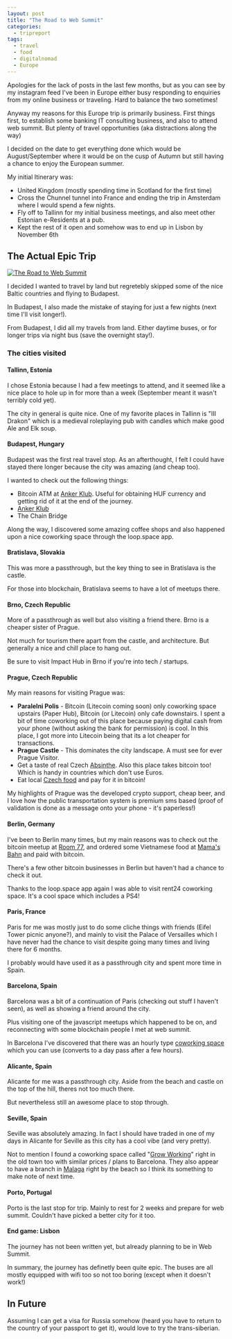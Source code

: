 ```yaml
---
layout: post
title: "The Road to Web Summit"
categories:
  - tripreport
tags:
  - travel
  - food
  - digitalnomad
  - Europe
---
```


Apologies for the lack of posts in the last few months, but as you can see by my instagram feed I've been in Europe either busy responding to enquiries from my online business or traveling. Hard to balance the two sometimes!

Anyway my reasons for this Europe trip is primarily business. First things first, to establish some banking IT consulting business, and also to attend web summit. But plenty of travel opportunities (aka distractions along the way)

I decided on the date to get everything done which would be August/September where it would be on the cusp of Autumn but still having a chance to enjoy the European summer.

My initial Itinerary was:

* United Kingdom (mostly spending time in Scotland for the first time)
* Cross the Chunnel tunnel into France and ending the trip in Amsterdam where I would spend a few nights.
* Fly off to Tallinn for my initial business meetings, and also meet other Estonian e-Residents at a pub.
* Kept the rest of it open and somehow was to end up in Lisbon by November 6th

## The Actual Epic Trip

[![The Road to Web Summit](https://images.itinerantfoodie.com/uploads/the-road-to-websummit-2017/road-to-web-summit.png)](https://s3.amazonaws.com/incoming.itinerantfoodie.com/uploads/the-road-to-websummit-2017/road-to-web-summit.png)

I decided I wanted to travel by land but regretebly skipped some of the nice Baltic countries and flying to Budapest.

In Budapest, I also made the mistake of staying for just a few nights (next time I'll visit longer!).

From Budapest, I did all my travels from land. Either daytime buses, or for longer trips via night bus (save the overnight stay!).

### The cities visited

#### Tallinn, Estonia

I chose Estonia because I had a few meetings to attend, and it seemed like a nice place to hole up in for more than a week (September meant it wasn't terribly cold yet).

The city in general is quite nice. One of my favorite places in Tallinn is "III Drakon" which is a medieval roleplaying pub with candles which make good Ale and Elk soup.

#### Budapest, Hungary

Budapest was the first real travel stop. As an afterthought, I felt I could have stayed there longer because the city was amazing (and cheap too).

I wanted to check out the following things:

* Bitcoin ATM at [Anker Klub](https://www.facebook.com/ankerklub/). Useful for obtaining HUF currency and getting rid of it at the end of the journey.
* [Anker Klub](https://www.facebook.com/ankerklub/)
* The Chain Bridge

Along the way, I discovered some amazing coffee shops and also happened upon a nice coworking space through the loop.space app.

#### Bratislava, Slovakia

This was more a passthrough, but the key thing to see in Bratislava is the castle.

For those into blockchain, Bratislava seems to have a lot of meetups there.

#### Brno, Czech Republic

More of a passthrough as well but also visiting a friend there. Brno is a cheaper sister of Prague.

Not much for tourism there apart from the castle, and architecture. But generally a nice and chill place to hang out.

Be sure to visit Impact Hub in Brno if you're into tech / startups.

#### Prague, Czech Republic

My main reasons for visiting Prague was:

* **Paralelni Polis** - Bitcoin (Litecoin coming soon) only coworking space upstairs (Paper Hub), Bitcoin (or Litecoin) only cafe downstairs. I spent a bit of time coworking out of this place because paying digital cash from your phone (without asking the bank for permission) is cool. In this place, I got more into Litecoin being that its a lot cheaper for transactions.
* **Prague Castle** - This dominates the city landscape. A must see for ever Prague Visitor.
* Get a taste of real Czech [Absinthe](https://foursquare.com/v/absintherie/4bd6daff4e32d13ab12ec380). Also this place takes bitcoin too! Which is handy in countries which don't use Euros.
* Eat local [Czech food](https://foursquare.com/v/zapomenut%C3%BD-%C4%8Das/4b802151f964a520ee5430e3) and pay for it in bitcoin!

My highlights of Prague was the developed crypto support, cheap beer, and I love how the public transportation system is premium sms based (proof of validation is done as a message onto your phone - it's paperless!)

####  Berlin, Germany

I've been to Berlin many times, but my main reasons was to check out the bitcoin meetup at [Room 77](http://www.room77.de/), and ordered some Vietnamese food at [Mama's Bahn](https://www.facebook.com/mamasbanh/) and paid with bitcoin.

There's a few other bitcoin businesses in Berlin but haven't had a chance to check it out.

Thanks to the loop.space app again I was able to visit rent24 coworking space. It's a cool space which includes a PS4!

#### Paris, France

Paris for me was mostly just to do some cliche things with friends (Eifel Tower picnic anyone?), and mainly to visit the Palace of Versailles which I have never had the chance to visit despite going many times and living there for 6 months.

I probably would have used it as a passthrough city and spent more time in Spain.

#### Barcelona, Spain

Barcelona was a bit of a continuation of Paris (checking out stuff I haven't seen), as well as showing a friend around the city.

Plus visiting one of the javascript meetups which happened to be on, and reconnecting with some blockchain people I met at web summit.

In Barcelona I've discovered that there was an hourly type [coworking space](https://foursquare.com/v/coco-coffice-coworking-caf%C3%A9/578a5373498ebb9e0403c7f2) which you can use (converts to a day pass after a few hours).

#### Alicante, Spain

Alicante for me was a passthrough city. Aside from the beach and castle on the top of the hill, theres not too much there.

But nevertheless still an awesome place to stop through.

#### Seville, Spain

Seville was absolutely amazing. In fact I should have traded in one of my days in Alicante for Seville as this city has a cool vibe (and very pretty).

Not to mention I found a coworking space called "[Grow Working](https://www.facebook.com/Grow-Working-1832869860365710/)" right in the old town too with similar prices / plans to Barcelona. They also appear to have a branch in [Malaga](https://www.facebook.com/growworking/) right by the beach so I think its something to make note of next time.

#### Porto, Portugal

Porto is the last stop for trip. Mainly to rest for 2 weeks and prepare for web summit. Couldn't have picked a better city for it too.

#### End game: Lisbon

The journey has not been written yet, but already planning to be in Web Summit.

In summary, the journey has definetly been quite epic. The buses are all mostly equipped with wifi too so not too boring (except when it doesn't work!)

## In Future

Assuming I can get a visa for Russia somehow (heard you have to return to the country of your passport to get it), would love to try the trans-siberian.
